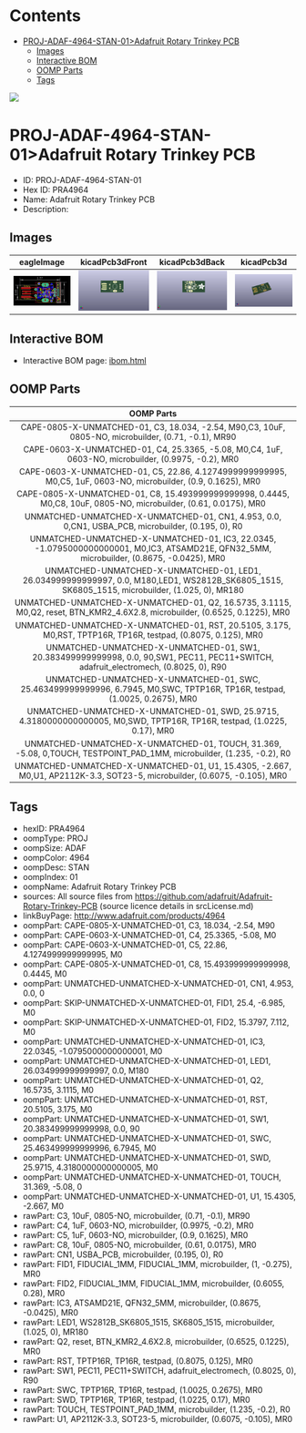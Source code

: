 



Contents
========

* [PROJ-ADAF-4964-STAN-01>Adafruit Rotary Trinkey PCB](#proj-adaf-4964-stan-01adafruit-rotary-trinkey-pcb)
	* [Images](#images)
	* [Interactive BOM](#interactive-bom)
	* [OOMP Parts](#oomp-parts)
	* [Tags](#tags)
  
![][im]
# PROJ-ADAF-4964-STAN-01>Adafruit Rotary Trinkey PCB

- ID: PROJ-ADAF-4964-STAN-01
- Hex ID: PRA4964
- Name: Adafruit Rotary Trinkey PCB
- Description: 

## Images
  
  

|eagleImage|kicadPcb3dFront|kicadPcb3dBack|kicadPcb3d|
| :---: | :---: | :---: | :---: |
|[![eagleImage](eagleImage_140.png)](eagleImage_600.png)|[![kicadPcb3dFront](kicadPcb3dFront_140.png)](kicadPcb3dFront_600.png)|[![kicadPcb3dBack](kicadPcb3dBack_140.png)](kicadPcb3dBack_600.png)|[![kicadPcb3d](kicadPcb3d_140.png)](kicadPcb3d_600.png)|

## Interactive BOM

- Interactive BOM page: [ibom.html](kicad/bom/ibom.html)

## OOMP Parts
  

|OOMP Parts|
| :---: |
|CAPE-0805-X-UNMATCHED-01, C3, 18.034, -2.54, M90,C3, 10uF, 0805-NO, microbuilder, (0.71, -0.1), MR90|
|CAPE-0603-X-UNMATCHED-01, C4, 25.3365, -5.08, M0,C4, 1uF, 0603-NO, microbuilder, (0.9975, -0.2), MR0|
|CAPE-0603-X-UNMATCHED-01, C5, 22.86, 4.1274999999999995, M0,C5, 1uF, 0603-NO, microbuilder, (0.9, 0.1625), MR0|
|CAPE-0805-X-UNMATCHED-01, C8, 15.493999999999998, 0.4445, M0,C8, 10uF, 0805-NO, microbuilder, (0.61, 0.0175), MR0|
|UNMATCHED-UNMATCHED-X-UNMATCHED-01, CN1, 4.953, 0.0, 0,CN1, USBA_PCB, microbuilder, (0.195, 0), R0|
|UNMATCHED-UNMATCHED-X-UNMATCHED-01, IC3, 22.0345, -1.0795000000000001, M0,IC3, ATSAMD21E, QFN32_5MM, microbuilder, (0.8675, -0.0425), MR0|
|UNMATCHED-UNMATCHED-X-UNMATCHED-01, LED1, 26.034999999999997, 0.0, M180,LED1, WS2812B_SK6805_1515, SK6805_1515, microbuilder, (1.025, 0), MR180|
|UNMATCHED-UNMATCHED-X-UNMATCHED-01, Q2, 16.5735, 3.1115, M0,Q2, reset, BTN_KMR2_4.6X2.8, microbuilder, (0.6525, 0.1225), MR0|
|UNMATCHED-UNMATCHED-X-UNMATCHED-01, RST, 20.5105, 3.175, M0,RST, TPTP16R, TP16R, testpad, (0.8075, 0.125), MR0|
|UNMATCHED-UNMATCHED-X-UNMATCHED-01, SW1, 20.383499999999998, 0.0, 90,SW1, PEC11, PEC11+SWITCH, adafruit_electromech, (0.8025, 0), R90|
|UNMATCHED-UNMATCHED-X-UNMATCHED-01, SWC, 25.463499999999996, 6.7945, M0,SWC, TPTP16R, TP16R, testpad, (1.0025, 0.2675), MR0|
|UNMATCHED-UNMATCHED-X-UNMATCHED-01, SWD, 25.9715, 4.3180000000000005, M0,SWD, TPTP16R, TP16R, testpad, (1.0225, 0.17), MR0|
|UNMATCHED-UNMATCHED-X-UNMATCHED-01, TOUCH, 31.369, -5.08, 0,TOUCH, TESTPOINT_PAD_1MM, microbuilder, (1.235, -0.2), R0|
|UNMATCHED-UNMATCHED-X-UNMATCHED-01, U1, 15.4305, -2.667, M0,U1, AP2112K-3.3, SOT23-5, microbuilder, (0.6075, -0.105), MR0|

## Tags

- hexID: PRA4964
- oompType: PROJ
- oompSize: ADAF
- oompColor: 4964
- oompDesc: STAN
- oompIndex: 01
- oompName: Adafruit Rotary Trinkey PCB
- sources: All source files from https://github.com/adafruit/Adafruit-Rotary-Trinkey-PCB (source licence details in srcLicense.md)
- linkBuyPage: http://www.adafruit.com/products/4964
- oompPart: CAPE-0805-X-UNMATCHED-01, C3, 18.034, -2.54, M90
- oompPart: CAPE-0603-X-UNMATCHED-01, C4, 25.3365, -5.08, M0
- oompPart: CAPE-0603-X-UNMATCHED-01, C5, 22.86, 4.1274999999999995, M0
- oompPart: CAPE-0805-X-UNMATCHED-01, C8, 15.493999999999998, 0.4445, M0
- oompPart: UNMATCHED-UNMATCHED-X-UNMATCHED-01, CN1, 4.953, 0.0, 0
- oompPart: SKIP-UNMATCHED-X-UNMATCHED-01, FID1, 25.4, -6.985, M0
- oompPart: SKIP-UNMATCHED-X-UNMATCHED-01, FID2, 15.3797, 7.112, M0
- oompPart: UNMATCHED-UNMATCHED-X-UNMATCHED-01, IC3, 22.0345, -1.0795000000000001, M0
- oompPart: UNMATCHED-UNMATCHED-X-UNMATCHED-01, LED1, 26.034999999999997, 0.0, M180
- oompPart: UNMATCHED-UNMATCHED-X-UNMATCHED-01, Q2, 16.5735, 3.1115, M0
- oompPart: UNMATCHED-UNMATCHED-X-UNMATCHED-01, RST, 20.5105, 3.175, M0
- oompPart: UNMATCHED-UNMATCHED-X-UNMATCHED-01, SW1, 20.383499999999998, 0.0, 90
- oompPart: UNMATCHED-UNMATCHED-X-UNMATCHED-01, SWC, 25.463499999999996, 6.7945, M0
- oompPart: UNMATCHED-UNMATCHED-X-UNMATCHED-01, SWD, 25.9715, 4.3180000000000005, M0
- oompPart: UNMATCHED-UNMATCHED-X-UNMATCHED-01, TOUCH, 31.369, -5.08, 0
- oompPart: UNMATCHED-UNMATCHED-X-UNMATCHED-01, U1, 15.4305, -2.667, M0
- rawPart: C3, 10uF, 0805-NO, microbuilder, (0.71, -0.1), MR90
- rawPart: C4, 1uF, 0603-NO, microbuilder, (0.9975, -0.2), MR0
- rawPart: C5, 1uF, 0603-NO, microbuilder, (0.9, 0.1625), MR0
- rawPart: C8, 10uF, 0805-NO, microbuilder, (0.61, 0.0175), MR0
- rawPart: CN1, USBA_PCB, microbuilder, (0.195, 0), R0
- rawPart: FID1, FIDUCIAL_1MM, FIDUCIAL_1MM, microbuilder, (1, -0.275), MR0
- rawPart: FID2, FIDUCIAL_1MM, FIDUCIAL_1MM, microbuilder, (0.6055, 0.28), MR0
- rawPart: IC3, ATSAMD21E, QFN32_5MM, microbuilder, (0.8675, -0.0425), MR0
- rawPart: LED1, WS2812B_SK6805_1515, SK6805_1515, microbuilder, (1.025, 0), MR180
- rawPart: Q2, reset, BTN_KMR2_4.6X2.8, microbuilder, (0.6525, 0.1225), MR0
- rawPart: RST, TPTP16R, TP16R, testpad, (0.8075, 0.125), MR0
- rawPart: SW1, PEC11, PEC11+SWITCH, adafruit_electromech, (0.8025, 0), R90
- rawPart: SWC, TPTP16R, TP16R, testpad, (1.0025, 0.2675), MR0
- rawPart: SWD, TPTP16R, TP16R, testpad, (1.0225, 0.17), MR0
- rawPart: TOUCH, TESTPOINT_PAD_1MM, microbuilder, (1.235, -0.2), R0
- rawPart: U1, AP2112K-3.3, SOT23-5, microbuilder, (0.6075, -0.105), MR0



[im]: kicadPcb3d_450.png
